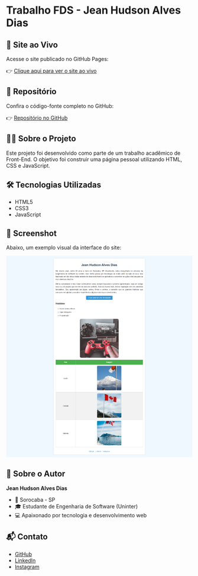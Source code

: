 # Trabalho FDS - Jean Hudson Alves Dias

## 🚀 Site ao Vivo

Acesse o site publicado no GitHub Pages:

👉 [Clique aqui para ver o site ao vivo](https://jenacarry.github.io/trabalho-fds/)

## 📂 Repositório

Confira o código-fonte completo no GitHub:

👉 [Repositório no GitHub](https://github.com/jenacarry/trabalho-fds)

## 👨‍💻 Sobre o Projeto

Este projeto foi desenvolvido como parte de um trabalho acadêmico de Front-End. O objetivo foi construir uma página pessoal utilizando HTML, CSS e JavaScript.

## 🛠️ Tecnologias Utilizadas

- HTML5
- CSS3
- JavaScript

## 📸 Screenshot

Abaixo, um exemplo visual da interface do site:

![Screenshot do site](./assets/images/screenshot.png)

## 🙋 Sobre o Autor

**Jean Hudson Alves Dias**

- 📍 Sorocaba - SP
- 🎓 Estudante de Engenharia de Software (Uninter)
- 💻 Apaixonado por tecnologia e desenvolvimento web

## 📬 Contato

- [GitHub](https://github.com/JenaCarry)
- [LinkedIn](https://www.linkedin.com/in/jean-h-dias/)
- [Instagram](https://www.instagram.com/jean__said/)
